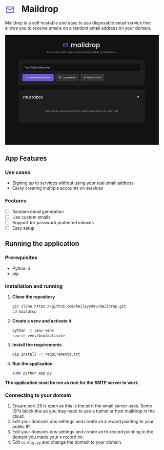 <h1>
    <img src="pictures/icon.svg" height="32" width="auto" alt="logo" style="vertical-align: middle; margin-right: 15px;">
    Maildrop
</h1>

Maildrop is a self hostable and easy to use disposable email service that allows you to receive emails on a random email address on your domain.

![App Screenshot](pictures/app.png)

## App Features

### Use cases

- Signing up to services without using your real email address
- Easily creating multiple accounts on services

### Features

- [ ] Random email generation
- [ ] Use custom emails
- [ ] Support for password protected inboxes
- [ ] Easy setup

## Running the application

### Prerequisites

- Python 3
- pip

### Installation and running

1.  **Clone the repository**

    ```bash
    git clone https://github.com/haileyydev/maildrop.git
    cd maildrop
    ```

2.  **Create a venv and activate it**

    ```bash
    python -m venv venv
    source venv/bin/activate
    ```

3.  **Install the requirements**

    ```bash
    pip install -r requirements.txt
    ```

4.  **Run the application**

    ```bash
    sudo python app.py
    ```

**The application must be run as root for the SMTP server to work**

### Connecting to your domain  

1. Ensure port 25 is open as this is the port the email server uses. Some ISPs block this so you may need to use a tunnel or host maildrop in the cloud.
2. Edit your domains dns settings and create an `A` record pointing to your public IP.
3. Edit your domains dns settings and create an `MX` record pointing to the domain you made your `A` record on.
4. Edit `config.py` and change the domain to your domain.


